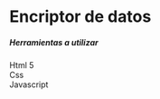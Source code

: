 <h1>Encriptor de datos</h1>
<h5>Herramientas a utilizar</h5>
<p>
  Html 5<br>
  Css<br>
  Javascript
</p>

